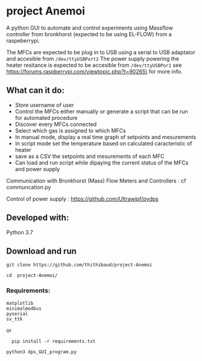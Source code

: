 # project Anemoi
A python GUI to automate and control experiments using Massflow controller from bronkhorst (expected to be using EL-FLOW) from a raspeberrypi.

The MFCs are expected to be plug in to USB using a serial to USB adaptator and accesible from ``/dev/ttyUSBPort2``
The power supply powering the heater resitance is expected to be accesible from ``/dev/ttyUSBPor1``
see https://forums.raspberrypi.com/viewtopic.php?t=90265\ for more info.

## What can it do:
* Store username of user
* Control the MFCs either manually or generate a script that can be run for automated procedure
* Discover every MFCs connected
* Select which gas is assigned to which MFCs
* In manual mode, display a real time graph of setpoints and mesurements
* In script mode set the temperature based on calculated caracteristic of heater
* save as a CSV the setpoints and mesurements of each MFC
* Can load and run script while dipaying the current status of the MFCs and power supply



Communication with Bronkhorst (Mass) Flow Meters and Controllers :
cf communcation.py

Control of power supply :
https://github.com/Ultrawipf/pydps

## Developed with:
Python 3.7

## Download and run
```
git clone https://github.com/thithibaud/project-Anemoi
```
```
cd  project-Anemoi/
```
### Requirements:
```
matplotlib
minimalmodbus
pyserial
sv_ttk
```
or 
```
  pip install -r requirements.txt
```
```
python3 dps_GUI_program.py
```
